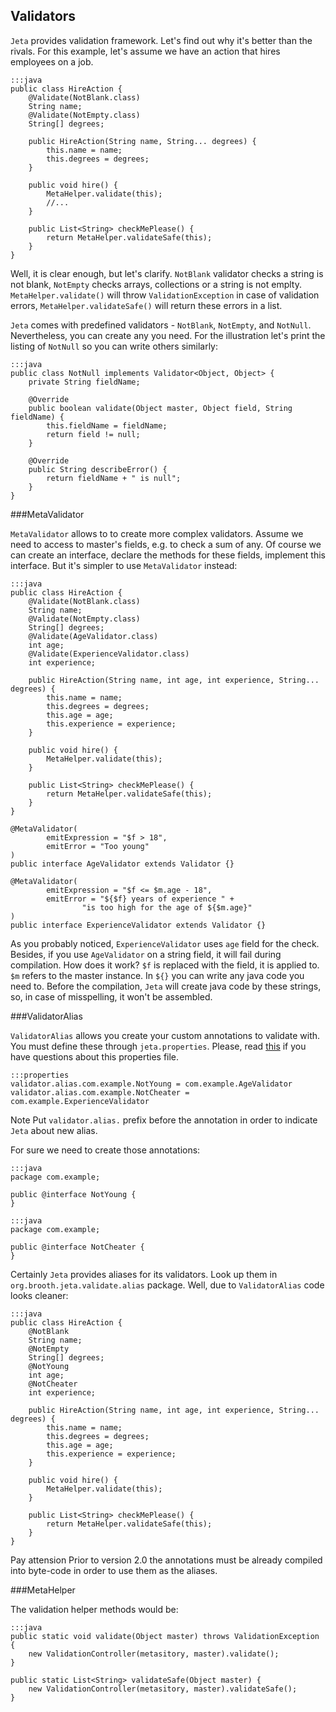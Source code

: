 <div class="page-header">
    <h2>Validators</h2>
</div>

`Jeta` provides validation framework. Let's find out why it's better than the rivals. For this example, let's assume we have an action that hires employees on a job.

    :::java
    public class HireAction {
        @Validate(NotBlank.class)
        String name;
        @Validate(NotEmpty.class)
        String[] degrees;

        public HireAction(String name, String... degrees) {
            this.name = name;
            this.degrees = degrees;
        }

        public void hire() {
            MetaHelper.validate(this);
            //...
        }

        public List<String> checkMePlease() {
            return MetaHelper.validateSafe(this);
        }
    }

Well, it is clear enough, but let's clarify. `NotBlank` validator checks a string is not blank, `NotEmpty` checks arrays, collections or a string is not emplty. `MetaHelper.validate()` will throw `ValidationException` in case of validation errors, `MetaHelper.validateSafe()` will return these errors in a list.

`Jeta` comes with predefined validators - `NotBlank`, `NotEmpty`, and `NotNull`. Nevertheless, you can create any you need. For the illustration let's print the listing of `NotNull` so you can write others similarly:

    :::java
    public class NotNull implements Validator<Object, Object> {
        private String fieldName;

        @Override
        public boolean validate(Object master, Object field, String fieldName) {
            this.fieldName = fieldName;
            return field != null;
        }

        @Override
        public String describeError() {
            return fieldName + " is null";
        }
    }


###MetaValidator

`MetaValidator` allows to to create more complex validators. Assume we need to access to master's fields, e.g. to check a sum of any. Of course we can create an interface, declare the methods for these fields, implement this interface. But it's simpler to use `MetaValidator` instead:

    :::java
    public class HireAction {
        @Validate(NotBlank.class)
        String name;
        @Validate(NotEmpty.class)
        String[] degrees;
        @Validate(AgeValidator.class)
        int age;
        @Validate(ExperienceValidator.class)
        int experience;

        public HireAction(String name, int age, int experience, String... degrees) {
            this.name = name;
            this.degrees = degrees;
            this.age = age;
            this.experience = experience;
        }

        public void hire() {
            MetaHelper.validate(this);
        }

        public List<String> checkMePlease() {
            return MetaHelper.validateSafe(this);
        }
    }

    @MetaValidator(
            emitExpression = "$f > 18",
            emitError = "Too young"
    )
    public interface AgeValidator extends Validator {}

    @MetaValidator(
            emitExpression = "$f <= $m.age - 18",
            emitError = "${$f} years of experience " +
                    "is too high for the age of ${$m.age}"
    )
    public interface ExperienceValidator extends Validator {}

As you probably noticed, `ExperienceValidator` uses `age` field for the check. Besides, if you use `AgeValidator` on a string field, it will fail during compilation. How does it work? `$f` is replaced with the field, it is applied to. `$m` refers to the master instance. In `${}` you can write any java code you need to. Before the compilation, `Jeta` will create java code by these strings, so, in case of misspelling, it won't be assembled.

###ValidatorAlias

`ValidatorAlias` allows you create your custom annotations to validate with. You must define these through `jeta.properties`. Please, read [this](/guide/config) if you have questions about this properties file.

    :::properties
    validator.alias.com.example.NotYoung = com.example.AgeValidator
    validator.alias.com.example.NotCheater = com.example.ExperienceValidator

 <span class="label label-info">Note</span> Put `validator.alias.` prefix before the annotation in order to indicate `Jeta` about new alias.

For sure we need to create those annotations:

    :::java
    package com.example;

    public @interface NotYoung {
    }

<span/>

    :::java
    package com.example;

    public @interface NotCheater {
    }


Certainly `Jeta` provides aliases for its validators. Look up them in `org.brooth.jeta.validate.alias` package. Well, due to `ValidatorAlias` code looks cleaner:

    :::java
    public class HireAction {
        @NotBlank
        String name;
        @NotEmpty
        String[] degrees;
        @NotYoung
        int age;
        @NotCheater
        int experience;

        public HireAction(String name, int age, int experience, String... degrees) {
            this.name = name;
            this.degrees = degrees;
            this.age = age;
            this.experience = experience;
        }

        public void hire() {
            MetaHelper.validate(this);
        }

        public List<String> checkMePlease() {
            return MetaHelper.validateSafe(this);
        }
    }

<span class="label label-warning">Pay attension</span> Prior to version 2.0 the annotations must be already compiled into byte-code in order to use them as the aliases.

###MetaHelper

The validation helper methods would be:

    :::java
    public static void validate(Object master) throws ValidationException {
        new ValidationController(metasitory, master).validate();
    }

    public static List<String> validateSafe(Object master) {
        new ValidationController(metasitory, master).validateSafe();
    }

